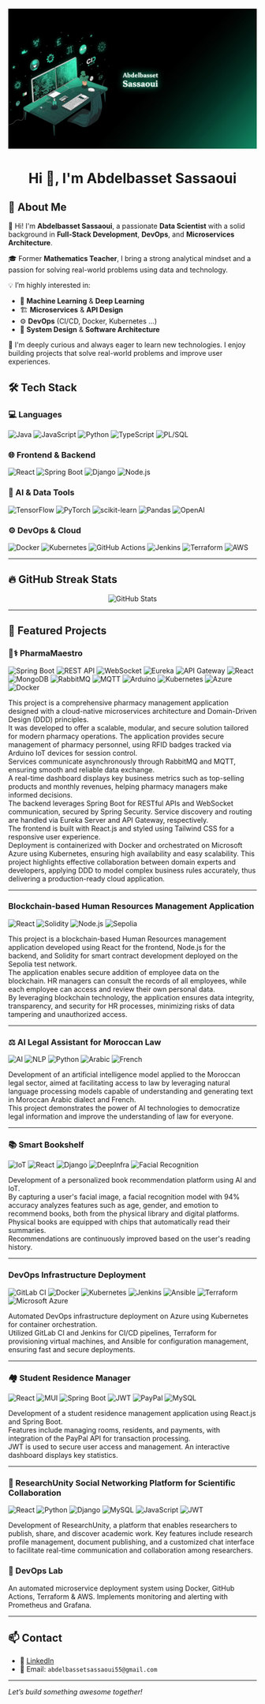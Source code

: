 <!-- Banner / Header Image -->

![Texte alternatif](./abdo.png)


<h1 align="center">Hi 👋, I'm Abdelbasset Sassaoui</h1>

## 🚀 About Me

👋 Hi! I'm **Abdelbasset Sassaoui**, a passionate **Data Scientist** with a solid background in **Full-Stack Development**, **DevOps**, and **Microservices Architecture**.  

🎓 Former **Mathematics Teacher**, I bring a strong analytical mindset and a passion for solving real-world problems using data and technology.

💡 I’m highly interested in:
- 🧠 **Machine Learning** & **Deep Learning**
- 🏗️ **Microservices** & **API Design**
- ⚙️ **DevOps** (CI/CD, Docker, Kubernetes ...)
- 🔐 **System Design** & **Software Architecture**

🧠 I'm deeply curious and always eager to learn new technologies. I enjoy building projects that solve real-world problems and improve user experiences.


## 🛠️ Tech Stack

### 💻 Languages
![Java](https://img.shields.io/badge/Java-ED8B00?style=flat&logo=java&logoColor=white)
![JavaScript](https://img.shields.io/badge/JavaScript-F7DF1E?style=flat&logo=javascript&logoColor=black)
![Python](https://img.shields.io/badge/Python-3776AB?style=flat&logo=python&logoColor=white)
![TypeScript](https://img.shields.io/badge/TypeScript-007ACC?style=flat&logo=typescript&logoColor=white)
![PL/SQL](https://img.shields.io/badge/PL%2FSQL-F80000?style=flat&logo=oracle&logoColor=white)

### 🌐 Frontend & Backend
![React](https://img.shields.io/badge/React-20232A?style=flat&logo=react&logoColor=61DAFB)
![Spring Boot](https://img.shields.io/badge/SpringBoot-6DB33F?style=flat&logo=spring-boot&logoColor=white)
![Django](https://img.shields.io/badge/Django-092E20?style=flat&logo=django&logoColor=white)
![Node.js](https://img.shields.io/badge/Node.js-43853D?style=flat&logo=node.js&logoColor=white)

### 🧠 AI & Data Tools
![TensorFlow](https://img.shields.io/badge/TensorFlow-FF6F00?style=flat&logo=tensorflow&logoColor=white)
![PyTorch](https://img.shields.io/badge/PyTorch-EE4C2C?style=flat&logo=pytorch&logoColor=white)
![scikit-learn](https://img.shields.io/badge/scikit--learn-F7931E?style=flat&logo=scikit-learn&logoColor=white)
![Pandas](https://img.shields.io/badge/Pandas-150458?style=flat&logo=pandas&logoColor=white)
![OpenAI](https://img.shields.io/badge/OpenAI-412991?style=flat&logo=openai&logoColor=white)

### ⚙️ DevOps & Cloud
![Docker](https://img.shields.io/badge/Docker-2496ED?style=flat&logo=docker&logoColor=white)
![Kubernetes](https://img.shields.io/badge/Kubernetes-326CE5?style=flat&logo=kubernetes&logoColor=white)
![GitHub Actions](https://img.shields.io/badge/GitHub%20Actions-2088FF?style=flat&logo=github-actions&logoColor=white)
![Jenkins](https://img.shields.io/badge/Jenkins-D24939?style=flat&logo=jenkins&logoColor=white)
![Terraform](https://img.shields.io/badge/Terraform-623CE4?style=flat&logo=terraform&logoColor=white)
![AWS](https://img.shields.io/badge/AWS-232F3E?style=flat&logo=amazon-aws&logoColor=white)

---


## 🔥 GitHub Streak Stats

<p align="center">
  <img src="https://github-readme-stats.vercel.app/api?username=Abdo5547&show_icons=true&theme=whatsapp&count_private=true" alt="GitHub Stats" />
</p>


---

## 🔗 Featured Projects


### 💊⚕️ PharmaMaestro

![Spring Boot](https://img.shields.io/badge/Spring_Boot-6DB33F?style=flat&logo=springboot&logoColor=white)
![REST API](https://img.shields.io/badge/REST_API-000000?style=flat&logo=rest-api&logoColor=white)
![WebSocket](https://img.shields.io/badge/WebSocket-008080?style=flat&logo=websocket&logoColor=white)
![Eureka](https://img.shields.io/badge/Eureka-0077C8?style=flat&logo=eureka&logoColor=white)
![API Gateway](https://img.shields.io/badge/API_Gateway-000000?style=flat&logo=api-gateway&logoColor=white)
![React](https://img.shields.io/badge/React-20232A?style=flat&logo=react&logoColor=61DAFB)
![MongoDB](https://img.shields.io/badge/MongoDB-47A248?style=flat&logo=mongodb&logoColor=white)
![RabbitMQ](https://img.shields.io/badge/RabbitMQ-FF6600?style=flat&logo=rabbitmq&logoColor=white)
![MQTT](https://img.shields.io/badge/MQTT-000000?style=flat&logo=mqtt&logoColor=white)
![Arduino](https://img.shields.io/badge/Arduino-00979D?style=flat&logo=arduino&logoColor=white)
![Kubernetes](https://img.shields.io/badge/Kubernetes-326CE5?style=flat&logo=kubernetes&logoColor=white)
![Azure](https://img.shields.io/badge/Azure-0078D4?style=flat&logo=microsoft-azure&logoColor=white)
![Docker](https://img.shields.io/badge/Docker-2496ED?style=flat&logo=docker&logoColor=white)

This project is a comprehensive pharmacy management application designed with a cloud-native microservices architecture and Domain-Driven Design (DDD) principles.  
It was developed to offer a scalable, modular, and secure solution tailored for modern pharmacy operations.
The application provides secure management of pharmacy personnel, using RFID badges tracked via Arduino IoT devices for session control.  
Services communicate asynchronously through RabbitMQ and MQTT, ensuring smooth and reliable data exchange.  
A real-time dashboard displays key business metrics such as top-selling products and monthly revenues, helping pharmacy managers make informed decisions.  
The backend leverages Spring Boot for RESTful APIs and WebSocket communication, secured by Spring Security. Service discovery and routing are handled via Eureka Server and API Gateway, respectively.  
The frontend is built with React.js and styled using Tailwind CSS for a responsive user experience.  
Deployment is containerized with Docker and orchestrated on Microsoft Azure using Kubernetes, ensuring high availability and easy scalability.
This project highlights effective collaboration between domain experts and developers, applying DDD to model complex business rules accurately, thus delivering a production-ready cloud application.

---

### Blockchain-based Human Resources Management Application

![React](https://img.shields.io/badge/React-20232A?style=flat&logo=react&logoColor=61DAFB)
![Solidity](https://img.shields.io/badge/Solidity-363636?style=flat&logo=solidity&logoColor=white)
![Node.js](https://img.shields.io/badge/Node.js-339933?style=flat&logo=node.js&logoColor=white)
![Sepolia](https://img.shields.io/badge/Sepolia-0052CC?style=flat&logo=ethereum&logoColor=white)

This project is a blockchain-based Human Resources management application developed using React for the frontend, Node.js for the backend, and Solidity for smart contract development deployed on the Sepolia test network.  
The application enables secure addition of employee data on the blockchain. HR managers can consult the records of all employees, while each employee can access and review their own personal data.  
By leveraging blockchain technology, the application ensures data integrity, transparency, and security for HR processes, minimizing risks of data tampering and unauthorized access.




---

### ⚖️ AI Legal Assistant for Moroccan Law

![AI](https://img.shields.io/badge/AI-000000?style=flat&logo=artificial-intelligence&logoColor=white)
![NLP](https://img.shields.io/badge/NLP-FF6F61?style=flat&logo=googlecloud&logoColor=white)
![Python](https://img.shields.io/badge/Python-3776AB?style=flat&logo=python&logoColor=white)
![Arabic](https://img.shields.io/badge/Arabic-%D8%B9%D8%B1%D8%A8%D9%8A-%237E3F98?style=flat)
![French](https://img.shields.io/badge/French-0055A4?style=flat&logo=france&logoColor=white)

Development of an artificial intelligence model applied to the Moroccan legal sector, aimed at facilitating access to law by leveraging natural language processing models capable of understanding and generating text in Moroccan Arabic dialect and French.  
This project demonstrates the power of AI technologies to democratize legal information and improve the understanding of law for everyone.

--- 

### 📚 Smart Bookshelf

![IoT](https://img.shields.io/badge/IoT-009688?style=flat&logo=iot&logoColor=white)
![React](https://img.shields.io/badge/React-20232A?style=flat&logo=react&logoColor=61DAFB)
![Django](https://img.shields.io/badge/Django-092E20?style=flat&logo=django&logoColor=white)
![DeepInfra](https://img.shields.io/badge/DeepInfra-000000?style=flat&logo=data:image/svg+xml;base64,PHN2ZyB3aWR0aD0iMjQiIGhlaWdodD0iMjQiPjwvc3ZnPg==)
![Facial Recognition](https://img.shields.io/badge/Facial_Recognition-90%25_Accuracy-blue?style=flat)

Development of a personalized book recommendation platform using AI and IoT.  
By capturing a user's facial image, a facial recognition model with 94% accuracy analyzes features such as age, gender, and emotion to recommend books, both from the physical library and digital platforms.  
Physical books are equipped with chips that automatically read their summaries.  
Recommendations are continuously improved based on the user's reading history.

---


### DevOps Infrastructure Deployment
![GitLab CI](https://img.shields.io/badge/GitLab_CI-FCA121?style=flat&logo=gitlab&logoColor=white)
![Docker](https://img.shields.io/badge/Docker-2496ED?style=flat&logo=docker&logoColor=white)
![Kubernetes](https://img.shields.io/badge/Kubernetes-326CE5?style=flat&logo=kubernetes&logoColor=white)
![Jenkins](https://img.shields.io/badge/Jenkins-D24939?style=flat&logo=jenkins&logoColor=white)
![Ansible](https://img.shields.io/badge/Ansible-EE0000?style=flat&logo=ansible&logoColor=white)
![Terraform](https://img.shields.io/badge/Terraform-7B42BC?style=flat&logo=terraform&logoColor=white)
![Microsoft Azure](https://img.shields.io/badge/Azure-0078D4?style=flat&logo=microsoft-azure&logoColor=white)

Automated DevOps infrastructure deployment on Azure using Kubernetes for container orchestration.  
Utilized GitLab CI and Jenkins for CI/CD pipelines, Terraform for provisioning virtual machines, and Ansible for configuration management, ensuring fast and secure deployments.

---

### 🏘️ Student Residence Manager
![React](https://img.shields.io/badge/React-20232A?style=flat&logo=react&logoColor=61DAFB)
![MUI](https://img.shields.io/badge/MUI-007FFF?style=flat&logo=material-ui&logoColor=white)
![Spring Boot](https://img.shields.io/badge/Spring_Boot-6DB33F?style=flat&logo=springboot&logoColor=white)
![JWT](https://img.shields.io/badge/JWT-black?style=flat&logo=json-web-token&logoColor=orange)
![PayPal](https://img.shields.io/badge/PayPal-003087?style=flat&logo=paypal&logoColor=white)
![MySQL](https://img.shields.io/badge/MySQL-4479A1?style=flat&logo=mysql&logoColor=white)

Development of a student residence management application using React.js and Spring Boot.  
Features include managing rooms, residents, and payments, with integration of the PayPal API for transaction processing.  
JWT is used to secure user access and management. An interactive dashboard displays key statistics.





---


### 🧠 ResearchUnity Social Networking Platform for Scientific Collaboration
![React](https://img.shields.io/badge/React-20232A?style=flat&logo=react&logoColor=61DAFB)
![Python](https://img.shields.io/badge/Python-3776AB?style=flat&logo=python&logoColor=white)
![Django](https://img.shields.io/badge/Django-092E20?style=flat&logo=django&logoColor=white)
![MySQL](https://img.shields.io/badge/MySQL-4479A1?style=flat&logo=mysql&logoColor=white)
![JavaScript](https://img.shields.io/badge/JavaScript-F7DF1E?style=flat&logo=javascript&logoColor=black)
![JWT](https://img.shields.io/badge/JWT-black?style=flat&logo=json-web-token&logoColor=orange)

Development of ResearchUnity, a platform that enables researchers to publish, share, and discover academic work. Key features include research profile management, document publishing, and a customized chat interface to facilitate real-time communication and collaboration among researchers.

### 🧪 DevOps Lab  
An automated microservice deployment system using Docker, GitHub Actions, Terraform & AWS. Implements monitoring and alerting with Prometheus and Grafana.

---

## 📫 Contact

- 💼 [LinkedIn](https://www.linkedin.com/in/abdelbasset-sassaoui/)
- 📧 Email: `abdelbassetsassaoui55@gmail.com`

---

*Let’s build something awesome together!*
